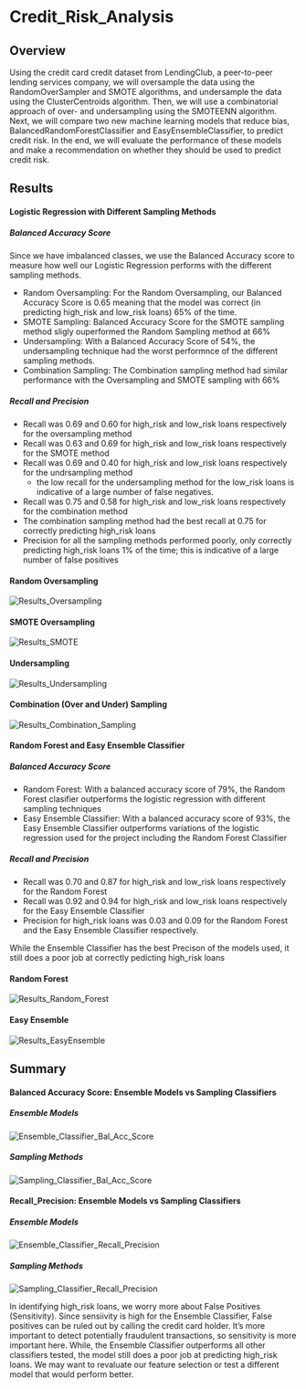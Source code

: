 # Credit_Risk_Analysis
## Overview

Using the credit card credit dataset from LendingClub, a peer-to-peer lending services company, we will oversample the data using the RandomOverSampler and SMOTE algorithms, and undersample the data using the ClusterCentroids algorithm. Then, we will use a combinatorial approach of over- and undersampling using the SMOTEENN algorithm. Next, we will compare two new machine learning models that reduce bias, BalancedRandomForestClassifier and EasyEnsembleClassifier, to predict credit risk. In the end, we will evaluate the performance of these models and make a recommendation on whether they should be used to predict credit risk.

## Results
#### Logistic Regression with Different Sampling Methods
##### Balanced Accuracy Score
Since we have imbalanced classes, we use the Balanced Accuracy score to measure how well our Logistic Regression performs with the different sampling methods.
- Random Oversampling: For the Random Oversampling, our Balanced Accuracy Score is 0.65 meaning that the model was correct (in predicting high_risk and low_risk loans) 65% of the time.
- SMOTE Sampling: Balanced Accuracy Score for the SMOTE sampling method sligly ouperformed the Random Sampling method at 66%
- Undersampling: With a Balanced Accuracy Score of 54%, the undersampling technique had the worst performnce of the different sampling methods.
- Combination Sampling: The Combination sampling method had similar performance with the Oversampling and SMOTE sampling with 66%
##### Recall and Precision
- Recall was 0.69 and 0.60 for high_risk and low_risk loans respectively for the oversampling method
- Recall was 0.63 and 0.69 for high_risk and low_risk loans respectively for the SMOTE method
- Recall was 0.69 and 0.40 for high_risk and low_risk loans respectively for the undrsampling method
  - the low recall for the undersampling method for the low_risk loans is indicative of a large number of false negatives. 
- Recall was 0.75 and 0.58 for high_risk and low_risk loans respectively for the combination method
- The combination sampling method had the best recall at 0.75 for correctly predicting high_risk loans
- Precision for all the sampling methods performed poorly, only correctly predicting high_risk loans 1% of the time; this is indicative of a large number of false positives
#### Random Oversampling
![Results_Oversampling](https://user-images.githubusercontent.com/67847583/129494703-176be304-f99c-4316-8697-2464116cabca.png)

#### SMOTE Oversampling
![Results_SMOTE](https://user-images.githubusercontent.com/67847583/129494743-4963d634-c4b7-4e43-bd74-2f8aa546be0e.png)

#### Undersampling
![Results_Undersampling](https://user-images.githubusercontent.com/67847583/129494756-6c6d7847-3f8b-4ef9-bd1e-28003327210d.png)

#### Combination (Over and Under) Sampling
![Results_Combination_Sampling](https://user-images.githubusercontent.com/67847583/129494779-d548816c-4383-4775-bf22-304a0efbd6e5.png)


#### Random Forest and Easy Ensemble Classifier
##### Balanced Accuracy Score
- Random Forest: With a balanced accuracy score of 79%, the Random Forest clasifier outperforms the logistic regression with different sampling techniques
- Easy Ensemble Classifier: With a balanced accuracy score of 93%, the Easy Ensemble Classifier outperforms variations of the logistic regression used for the project including the Random Forest Classifier

##### Recall and Precision
- Recall was 0.70 and 0.87 for high_risk and low_risk loans respectively for the Random Forest
- Recall was 0.92 and 0.94 for high_risk and low_risk loans respectively for the Easy Ensemble Classifier
- Precision for high_risk loans was 0.03 and 0.09 for the Random Forest and the Easy Ensemble Classifier respectively.

While the Ensemble Classifier has the best Precison of the models used, it still does a poor job at correctly pedicting high_risk loans

#### Random Forest
![Results_Random_Forest](https://user-images.githubusercontent.com/67847583/129494795-d74a3c45-0083-465e-a68c-4f6d6d0ef86d.png)

#### Easy Ensemble
![Results_EasyEnsemble](https://user-images.githubusercontent.com/67847583/129494807-12e8e270-eeff-48ed-9416-8f553d97472d.png)

## Summary

#### Balanced Accuracy Score: Ensemble Models vs Sampling Classifiers
##### Ensemble Models
![Ensemble_Classifier_Bal_Acc_Score](https://user-images.githubusercontent.com/67847583/129495017-c9fcf950-2fb6-49ab-968c-2fac72263cff.png)
##### Sampling Methods
![Sampling_Classifier_Bal_Acc_Score](https://user-images.githubusercontent.com/67847583/129495081-1220a41a-63d6-4f2e-8540-4a0b5590f516.png)

#### Recall_Precision: Ensemble Models vs Sampling Classifiers
##### Ensemble Models
![Ensemble_Classifier_Recall_Precision](https://user-images.githubusercontent.com/67847583/129495148-93117434-cf0c-4190-b278-82010ae5b800.png)
##### Sampling Methods
![Sampling_Classifier_Recall_Precision](https://user-images.githubusercontent.com/67847583/129495158-cffeeaf3-b2f7-46c0-95cd-33bafccee29c.png)


In identifying high_risk loans, we worry more about False Positives (Sensitivity). Since sensiivity is high for the Ensemble Classifier, False positives can be ruled out by calling the credit card holder. It’s more important to detect potentially fraudulent transactions, so sensitivity is more important here.
While, the Ensemble Classifier outperforms all other classifiers tested, the model still does a poor job at predicting high_risk loans. We may want to revaluate our feature selection or test a different model that would perform better.




